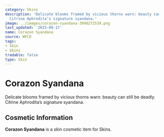 ```yaml
---
category: Skins
description: 'Delicate blooms framed by vicious thorns warn: beauty can still be deadly.
  Citrine Aphrodita’s signature syandana.'
image: ../images/corazon-syandana-3998272539.png
last_updated: '2025-09-17'
name: Corazon Syandana
source: WFCD
tags:
- Skin
- Skins
tradable: false
type: Skin
---
```


# Corazon Syandana

Delicate blooms framed by vicious thorns warn: beauty can still be deadly. Citrine Aphrodita’s signature syandana.

## Cosmetic Information

**Corazon Syandana** is a skin cosmetic item for Skins.

